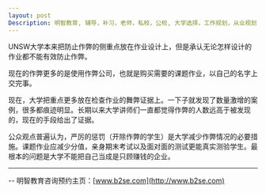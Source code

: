 ```yaml
---
layout: post
Description: 明智教育, 辅导，补习，老师，私校，公校, 大学选择，工作规划，从业规划，精英中学录取， Universities Selection, Career Education, Career Advisors, Guidance, Private Schools, Selective Schools, Writing tutoring, Interviews tutoring, Resume Writing, The Mac.Robertson Girls' High School offers, Melbourne High School Offers, Nossal High School, Suzanne Cory High School  
---
```



UNSW大学本来把防止作弊的侧重点放在作业设计上，但是承认无论怎样设计的作业都不能有效防止作弊。

现在的作弊更多的是使用作弊公司，也就是购买需要的课题作业，以自己的名字上交完事。

现在，大学把重点更多放在检查作业的舞弊证据上。一下子就发现了数量激增的案例，很多都痕迹明显。长期以来大学讲师们一直都觉得作弊的人数远高于被发现的，现在的手段给出了证据。

公众观点普遍认为，严厉的惩罚（开除作弊的学生）是大学减少作弊情况的必要措施。课题作业应减少分值，亲身期末考试以及面对面的测试更能真实测验学生。最根本的问题是大学不能把自己当成是只顾赚钱的企业。


	
--------
-- 明智教育咨询预约主页：[www.b2se.com](http://www.b2se.com)

